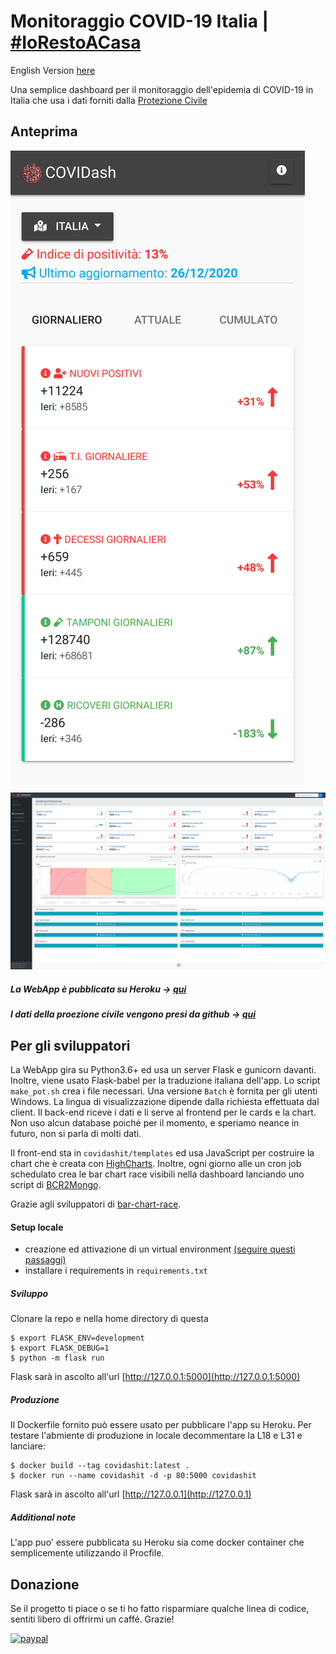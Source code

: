 # Monitoraggio COVID-19 Italia | [\#IoRestoACasa](https://twitter.com/hashtag/iorestoacasa)

English Version [here](https://github.com/fabriziomiano/covidashit/blob/master/README.md)

Una semplice dashboard per il monitoraggio dell'epidemia di COVID-19 in Italia
che usa i dati forniti dalla [Protezione Civile](https://github.com/pcm-dpc) 

## Anteprima

![alt_text](https://raw.githubusercontent.com/fabriziomiano/covidashit/master/previews/mobile_it.png)
![alt_text](https://raw.githubusercontent.com/fabriziomiano/covidashit/master/previews/preview_it.png)

##### La WebApp è pubblicata su Heroku &#8594; [qui](https://covidashit.herokuapp.com/)

##### I dati della proezione civile vengono presi da github &#8594; [qui](https://github.com/pcm-dpc/COVID-19/blob/master/dati-json/dpc-covid19-ita-andamento-nazionale.json)

## Per gli sviluppatori

La WebApp gira su Python3.6+ ed usa un server Flask e gunicorn davanti.
Inoltre, viene usato Flask-babel per la traduzione italiana dell'app. Lo script `make_pot.sh` crea i file necessari.
Una versione `Batch` è fornita per gli utenti Windows. 
La lingua di visualizzazione dipende dalla richiesta effettuata dal client.
Il back-end riceve i dati e li serve al frontend per le cards e la chart.
Non uso alcun database poiché per il momento, e speriamo neance in futuro, non si parla di molti dati.

Il front-end sta in `covidashit/templates` ed usa JavaScript per costruire la chart che è 
creata con [HighCharts](https://www.highcharts.com/). Inoltre, ogni giorno alle un cron job schedulato
crea le bar chart race visibili nella dashboard lanciando uno script di [BCR2Mongo](https://github.com/fabriziomiano/barchartrace2mongo).

Grazie agli sviluppatori di [bar-chart-race](https://www.dexplo.org/bar_chart_race/).

#### Setup locale

* creazione ed attivazione di un virtual environment [(seguire questi passaggi)](https://packaging.python.org/guides/installing-using-pip-and-virtual-environments/)
* installare i requirements in `requirements.txt`

##### Sviluppo
Clonare la repo e nella home directory di questa
```
$ export FLASK_ENV=development
$ export FLASK_DEBUG=1
$ python -m flask run
```

Flask sarà in ascolto all'url [http://127.0.0.1:5000](http://127.0.0.1:5000)

##### Produzione
Il Dockerfile fornito può essere usato per pubblicare l'app su Heroku.
Per testare l'abmiente di produzione in locale decommentare la L18 e L31 e lanciare:
```
$ docker build --tag covidashit:latest . 
$ docker run --name covidashit -d -p 80:5000 covidashit
```

Flask sarà in ascolto all'url [http://127.0.0.1](http://127.0.0.1) 

##### Additional note

L'app puo' essere pubblicata su Heroku sia come docker container che semplicemente utilizzando il Procfile.

## Donazione

Se il progetto ti piace o se ti ho fatto risparmiare qualche linea di codice, 
sentiti libero di offrirmi un caffé. Grazie!

[![paypal](https://www.paypalobjects.com/en_US/IT/i/btn/btn_donateCC_LG.gif)](https://www.paypal.com/cgi-bin/webscr?cmd=_s-xclick&hosted_button_id=PMW6C23XTQDWG)
